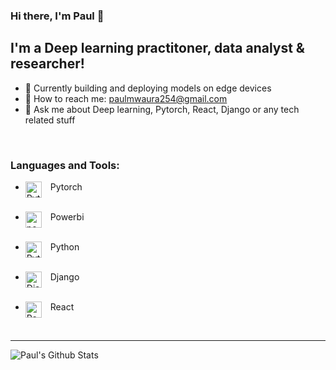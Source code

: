 ### Hi there, I'm Paul 👋

## I'm a Deep learning practitoner, data analyst & researcher!
- 🔭 Currently building and deploying models on edge devices
- 💬 How to reach me: paulmwaura254@gmail.com
- 🤔 Ask me about Deep learning, Pytorch, React, Django or any tech related stuff

<br />

### Languages and Tools:
- &ensp; Pytorch [<img align="left" alt="Pytorch" width="26px" src="https://avatars2.githubusercontent.com/u/21003710?s=400&v=4" />][pytorch]<br><br />

- &ensp; Powerbi [<img align="left" alt="powerbi" width="26px" src="https://upload.wikimedia.org/wikipedia/commons/thumb/c/c9/Power_bi_logo_black.svg/600px-Power_bi_logo_black.svg.png" />][powerbi]<br><br />

- &ensp; Python [<img align="left" alt="Python" width="26px" src="https://upload.wikimedia.org/wikipedia/commons/thumb/c/c3/Python-logo-notext.svg/110px-Python-logo-notext.svg.png" />][python]<br><br />

- &ensp; Django [<img align="left" alt="Django" width="26px" src="https://www.twilio.com/marketing/bundles/company-brand/img/logos/red/twilio-logo-red.png" />][twilio] <br><br />

- &ensp; React [<img align="left" alt="React" width="26px" src="https://strattonapps.com/wp-content/uploads/2020/02/flutter-logo-5086DD11C5-seeklogo.com_.png" />][flutter]

<br />

---

<img align="left" alt="Paul's Github Stats" src="https://github-readme-stats.vercel.app/api?username=paul-mwaura&show_icons=true&hide_border=true&hide=contribs&count_private=true&include_all_commits=false" />


[pytorch]: https://pytorch.org/
[twilio]: https://www.django.com/
[python]: https://www.python.org
[powerbi]: https://powerbi.microsoft.com/en-us/
[flutter]: https://react.dev
